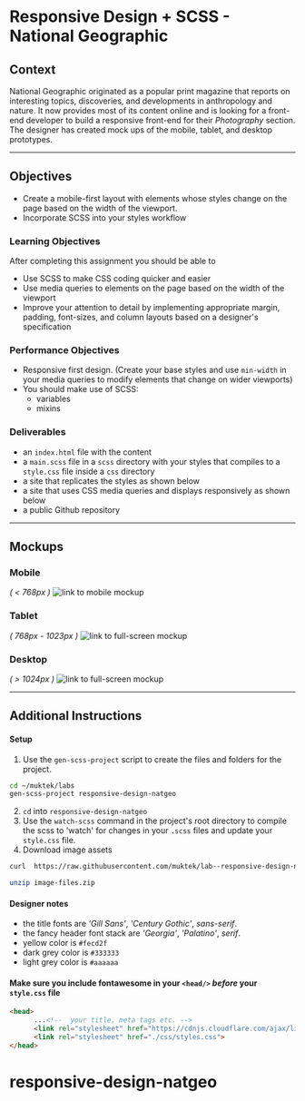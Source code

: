 # Responsive Design + SCSS - National Geographic

## Context
National Geographic originated as a popular print magazine that reports on interesting topics, discoveries, and developments in anthropology and nature. It now provides most of its content online and is looking for a front-end developer to build a responsive front-end for their *Photography* section. The designer has created mock ups of the mobile, tablet, and desktop prototypes.

---

## Objectives
- Create a mobile-first layout with elements whose styles change on the page based on the width of the viewport.
- Incorporate SCSS into your styles workflow

### Learning Objectives
After completing this assignment you should be able to
- Use SCSS to make CSS coding quicker and easier
- Use media queries to elements on the page based on the width of the viewport
- Improve your attention to detail by implementing appropriate margin, padding, font-sizes, and column layouts based on a designer's specification

### Performance Objectives
- Responsive first design. (Create your base styles and use `min-width` in your media queries to modify elements that change on wider viewports)
- You should make use of SCSS:
  + variables
  + mixins


### Deliverables
- an `index.html` file with the content
- a `main.scss` file in a `scss` directory with your styles that compiles to a `style.css` file inside a `css` directory
- a site that replicates the styles as shown below
- a site that uses CSS media queries and displays responsively as shown below
- a public Github repository


---

## Mockups

### Mobile
*( < 768px )*
![link to mobile mockup](mockups/natgeo-mobile.png)

### Tablet
*( 768px - 1023px )*
![link to full-screen mockup](mockups/natgeo-tablet.png)

### Desktop
*( > 1024px )*
![link to full-screen mockup](mockups/natgeo-desktop.png)

---

## Additional Instructions

#### Setup
1. Use the `gen-scss-project` script to create the files and folders for the project.
  ```bash
  cd ~/muktek/labs
  gen-scss-project responsive-design-natgeo
  ```
2. `cd` into `responsive-design-natgeo`
3. Use the `watch-scss` command in the project's root directory to compile the scss to 'watch' for changes in your `.scss` files and update your `style.css` file.
4. Download image assets
  ```sh
  curl  https://raw.githubusercontent.com/muktek/lab--responsive-design-natgeo/master/image-files.zip > image-files.zip

  unzip image-files.zip
  ```

#### Designer notes
- the title fonts are _'Gill Sans'_, _'Century Gothic'_, _sans-serif_.
- the fancy header font stack are  _'Georgia'_, _'Palatino'_, _serif_.
- yellow  color is `#fecd2f`
- dark grey color is `#333333`
- light grey color is `#aaaaaa`


#### Make sure you include fontawesome in your `<head/>` *before* your `style.css` file
```html
<head>
      ...<!--  your title, meta tags etc. -->
      <link rel="stylesheet" href="https://cdnjs.cloudflare.com/ajax/libs/font-awesome/4.6.3/css/font-awesome.min.css">
      <link rel="stylesheet" href="./css/styles.css">
</head>
```
# responsive-design-natgeo
